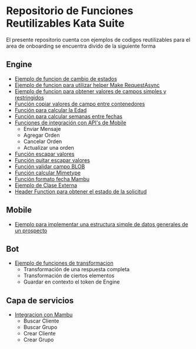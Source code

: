 # Repositorio de Funciones Reutilizables Kata Suite

El presente repositorio cuenta con ejemplos de codigos reutilizables para el area de onboarding se encuentra divido de la siguiente forma

## Engine

* [Ejemplo de funcion de cambio de estados](code/Engine/EjemploCambioEstado/)
* [Ejemplo de funcion para utilizar helper Make RequestAsync](code/Engine/EjemploHelperServicio/)
* [Ejemplo de funcion para obtener valores de campos simples y restringidos](code/Engine/FuncionLecturaValorCampos/)
* [Función copiar valores de campo entre contenedores](code/Engine//FuncionCopiarValores/)
* [Función para calcular la Edad](code/Engine/FuncionCalcularEdad/)
* [Función para calcular semanas entre fechas](code/Engine/FuncionSemanasFechas/)
* [Funciones de integración con API's de Mobile](code/Engine/IntegracionMobile/)
    - Enviar Mensaje
    - Agregar Orden
    - Cancelar Orden
    - Actualizar una orden
* [Función escapar valores](code/Engine/FuncionEscaparValores/)
* [Función quitar escapar valores](code/Engine/FuncionUnEscapeValores/)
* [Función validar campo BLOB](code/Engine/FuncionValidarBlobEngine/)
* [Función calcular Mimetype](code/Engine/FuncionCalcularMimeType/)
* [Función formato fecha Mambu](code/Engine/FuncionFormatoFechaMambu/)
* [Ejemplo de Clase Externa](code/Engine/EjemploClaseExterna/)
* [Header Function para obtener el estado de la solicitud](code/Engine/HeaderFunctionEstado/)


## Mobile

* [Ejemplo para implementar una estructura simple de datos generales de un prospecto](code/Mobile/EjemploProspecto/)

## Bot

* [Ejemplo de funciones de transformacion](code/Bot/Transformaciones/)
    - Transformación de una respuesta completa
    - Transformación de ciertos elementos
    - Guardar en contexto el token de Engine

## Capa de servicios

* [Integracion con Mambu](code/CapaServicios/IntegracionMambu/)
    - Buscar Cliente
    - Buscar Grupo
    - Crear Cliente
    - Crear Grupo
